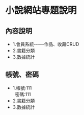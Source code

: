 <h1>小說網站專題說明</h1>
<h2>內容說明</h2>
<ul>
    <li>1.會員系統-----作品、收藏CRUD</li>
    <li>2.書籍分類</li>
    <li>3.數據統計</li>
</ul>
<h2>帳號、密碼</h2>
<ul>
    <li>1.帳號:111
    <br>
    &ensp;密碼:111
    </li>
    <li>2.書籍分類</li>
    <li>3.數據統計</li>
</ul>

